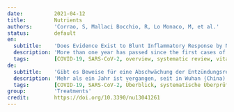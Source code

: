 ```yaml
---
date:          2021-04-12
title:         Nutrients
authors:       'Corrao, S, Mallaci Bocchio, R, Lo Monaco, M, et al.'
status:        default
en:
  subtitle:    'Does Evidence Exist to Blunt Inflammatory Response by Nutraceutical Supplementation during COVID-19 Pandemic? An Overview of Systematic Reviews of Vitamin D, Vitamin C, Melatonin, and Zinc'
  description: 'More than one year has passed since the first cases of coronavirus disease 2019 (COVID-19) caused by severe acute respiratory syndrome (SARS)-CoV-2 coronavirus were reported in Wuhan (China), rapidly evolving into a global pandemic. This infectious disease has become a major public health challenge in the world. Unfortunately, to date, no specific antivirals have been proven to be effective against COVID-19, and although a few vaccines are available, the mortality rate is not decreasing but is still increasing. One therapeutic strategy has been focused on infection prevention and control measures. In this regard, the use of nutraceutical supports may play a role against some aspect of the infection, particularly the inflammatory state and the immune system function of patients, thus representing a strategy to control the worst outcomes of this pandemic. For this reason, we performed an overview including meta-analyses and systematic reviews to assess the association among melatonin, vitamin C, vitamin D, zinc supplementation and inflammatory markers using three databases, namely, MEDLINE, PubMed Central and the Cochrane Library of Systematic Reviews. According to the evidence available, an intake of 50,000 IU/month of vitamin D showed efficacy in CRP. An amount of 1 to 2 g per day of vitamin C demonstrated efficacy both in CRP and endothelial function, and a dosage of melatonin ranging from 5 to 25 mg /day showed good evidence of efficacy in CRP, TNF and IL6. A dose of 50 mg/day of elemental zinc supplementation showed positive results in CRP. Based on the data reported in this review, the public health system could consider whether it is possible to supplement the current limited preventive measures through targeted nutraceutical large-scale administration.'
  tags:        [COVID-19, SARS-CoV-2, overview, systematic review, vitamin D, vitamin C, melatonin, zinc, inflammation, nutraceuticals]
de:
  subtitle:    'Gibt es Beweise für eine Abschwächung der Entzündungsreaktion durch Nahrungsergänzungsmittel während der COVID-19-Pandemie? Ein Überblick über systematische Überprüfungen von Vitamin D, Vitamin C, Melatonin und Zink'
  description: 'Mehr als ein Jahr ist vergangen, seit in Wuhan (China) die ersten Fälle der Coronavirus-Krankheit 2019 (COVID-19) gemeldet wurden, die durch das schwere akute respiratorische Syndrom (SARS)-CoV-2-Coronavirus verursacht wird und sich rasch zu einer weltweiten Pandemie entwickelt hat. Diese Infektionskrankheit ist weltweit zu einer großen Herausforderung für die öffentliche Gesundheit geworden. Leider hat sich bis heute kein spezifisches Virostatikum als wirksam gegen COVID-19 erwiesen, und obwohl einige Impfstoffe zur Verfügung stehen, nimmt die Sterblichkeitsrate nicht ab, sondern weiter zu. Eine therapeutische Strategie konzentriert sich auf Maßnahmen zur Infektionsprävention und -kontrolle. In diesem Zusammenhang könnte die Verwendung von Nahrungsergänzungsmitteln eine Rolle bei einigen Aspekten der Infektion spielen, insbesondere beim Entzündungszustand und der Funktion des Immunsystems der Patienten, und somit eine Strategie zur Kontrolle der schlimmsten Folgen dieser Pandemie darstellen. Aus diesem Grund haben wir eine Übersicht mit Meta-Analysen und systematischen Übersichten erstellt, um den Zusammenhang zwischen der Einnahme von Melatonin, Vitamin C, Vitamin D und Zink und Entzündungsmarkern anhand von drei Datenbanken, nämlich MEDLINE, PubMed Central und der Cochrane Library of Systematic Reviews, zu bewerten. Nach den vorliegenden Erkenntnissen zeigte eine Einnahme von 50.000 IE/Monat Vitamin D eine Wirkung auf das CRP. Eine Menge von 1 bis 2 g Vitamin C pro Tag zeigte eine Wirksamkeit sowohl auf das CRP als auch auf die Endothelfunktion, und eine Dosierung von Melatonin von 5 bis 25 mg/Tag zeigte gute Hinweise auf eine Wirksamkeit auf CRP, TNF und IL6. Eine Supplementierung mit elementarem Zink in einer Dosis von 50 mg/Tag zeigte positive Ergebnisse beim CRP. Auf der Grundlage der in dieser Übersichtsarbeit berichteten Daten könnte das öffentliche Gesundheitssystem prüfen, ob es möglich ist, die derzeit begrenzten Präventionsmaßnahmen durch eine gezielte Verabreichung von Nahrungsergänzungsmitteln in großem Maßstab zu ergänzen.' 
  tags:        [COVID-19, SARS-CoV-2, Überblick, systematische Überprüfung, Vitamin D, Vitamin C, Melatonin, Zink, Entzündung, Nutrazeutika]
group:         'Treatments'
credit:        https://doi.org/10.3390/nu13041261
---
```

